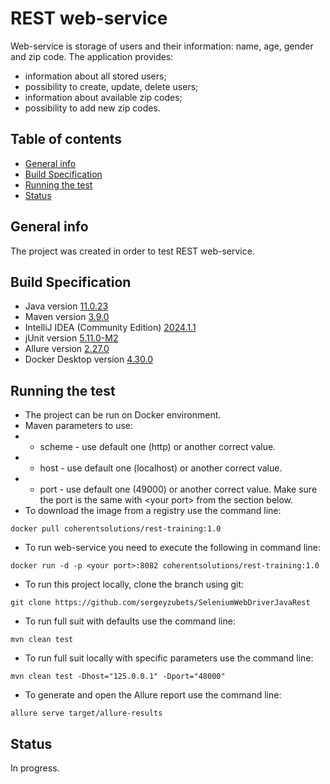 # REST web-service
Web-service is storage of users and their information: name, age, gender and zip code. The application provides:
* information about all stored users;
* possibility to create, update, delete users;
* information about available zip codes;
* possibility to add new zip codes.
## Table of contents
* [General info](#general-info)
* [Build Specification](#build-specification)
* [Running the test](#running-the-test)
* [Status](#status)
## General info
The project was created in order to test REST web-service.
## Build Specification
* Java version [11.0.23](https://www.oracle.com/pl/java/technologies/javase/jdk11-archive-downloads.html)
* Maven version [3.9.0](https://maven.apache.org/docs/3.9.0/release-notes.html)
* IntelliJ IDEA (Community Edition) [2024.1.1](https://www.jetbrains.com/idea/download)
* jUnit version [5.11.0-M2](https://mvnrepository.com/artifact/org.junit/junit-bom)
* Allure version [2.27.0](https://mvnrepository.com/artifact/io.qameta.allure/allure-junit5)
* Docker Desktop version [4.30.0](https://www.docker.com/products/docker-desktop/)
## Running the test
* The project can be run on Docker environment.
* Maven parameters to use:
* *  scheme - use default one (http) or another correct value.
* *  host - use default one (localhost) or another correct value.
* *  port - use default one (49000) or another correct value. Make sure the port is the same with \<your port> from the section below.
* To download the image from a registry use the command line:
```
docker pull coherentsolutions/rest-training:1.0
```
* To run web-service you need to execute the following in command line:
```
docker run -d -p <your port>:8082 coherentsolutions/rest-training:1.0
```
* To run this project locally, clone the branch using git:
```
git clone https://github.com/sergeyzubets/SeleniumWebDriverJavaRest
```
* To run full suit with defaults use the command line:
```
mvn clean test
```
* To run full suit locally with specific parameters use the command line:
```
mvn clean test -Dhost="125.0.0.1" -Dport="48000"
```
* To generate and open the Allure report use the command line:
```
allure serve target/allure-results   
```
## Status
In progress.